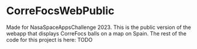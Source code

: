 # CorreFocsWebPublic
Made for NasaSpaceAppsChallenge 2023.
This is the public version of the webapp that displays CorreFocs balls on a map on Spain.
The rest of the code for this project is here: TODO

